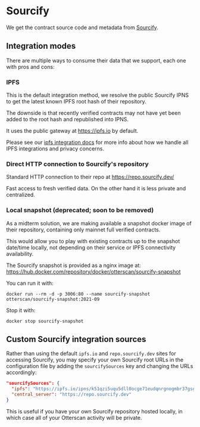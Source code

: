 # Sourcify

We get the contract source code and metadata from [Sourcify](https://sourcify.dev/).

## Integration modes

There are multiple ways to consume their data that we support, each one with pros and cons:

### IPFS

This is the default integration method, we resolve the public Sourcify IPNS to get the latest known IPFS root hash of their repository.

The downside is that recently verified contracts may not have yet been added to the root hash and republished into IPNS.

It uses the public gateway at https://ipfs.io by default.

Please see our [ipfs integration docs](./ipfs.md) for more info about how we handle all IPFS integrations and privacy concerns.

### Direct HTTP connection to Sourcify's repository

Standard HTTP connection to their repo at https://repo.sourcify.dev/

Fast access to fresh verified data. On the other hand it is less private and centralized.

### Local snapshot **(deprecated; soon to be removed)**

As a midterm solution, we are making available a snapshot docker image of their repository, containing only mainnet full verified contracts.

This would allow you to play with existing contracts up to the snapshot date/time locally, not depending on their service or IPFS connectivity availability.

The Sourcify snapshot is provided as a nginx image at: https://hub.docker.com/repository/docker/otterscan/sourcify-snapshot

You can run it with:

```
docker run --rm -d -p 3006:80 --name sourcify-snapshot otterscan/sourcify-snapshot:2021-09
```

Stop it with:

```
docker stop sourcify-snapshot
```

## Custom Sourcify integration sources

Rather than using the default `ipfs.io` and `repo.sourcify.dev` sites for accessing Sourcify, you may specify your own Sourcify root URLs in the configuration file by adding the `sourcifySources` key and changing the URLs accordingly:
```json
"sourcifySources": {
  "ipfs": "https://ipfs.io/ipns/k51qzi5uqu5dll0ocge71eudqnrgnogmbr37gsgl12uubsinphjoknl6bbi41p",
  "central_server": "https://repo.sourcify.dev"
}
```

This is useful if you have your own Sourcify repository hosted locally, in which case all of your Otterscan activity will be private.
